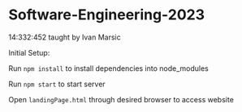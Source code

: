 # Software-Engineering-2023
14:332:452 taught by Ivan Marsic

Initial Setup:

Run `npm install` to install dependencies into node_modules

Run `npm start` to start server

Open `landingPage.html` through desired browser to access website